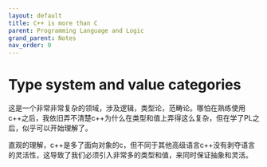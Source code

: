 ```yaml
---
layout: default
title: C++ is more than C
parent: Programming Language and Logic
grand_parent: Notes
nav_order: 0
---
```


# Type system and value categories

这是一个非常非常复杂的领域，涉及逻辑，类型论，范畴论。哪怕在熟练使用c++之后，我依旧弄不清楚c++为什么在类型和值上弄得这么复杂，但在学了PL之后，似乎可以开始理解了。

直观的理解，c++是多了面向对象的c，但不同于其他高级语言c++没有剥夺语言的灵活性，这导致了我们必须引入非常多的类型和值，来同时保证抽象和灵活。